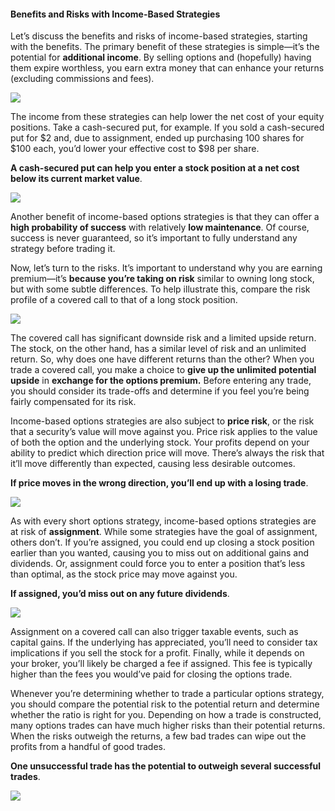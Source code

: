 #### Benefits and Risks with Income-Based Strategies

Let’s discuss the benefits and risks of income-based strategies, starting with the benefits. The primary benefit of these strategies is simple—it’s the potential for  **additional income**. By selling options and (hopefully) having them expire worthless, you earn extra money that can enhance your returns (excluding commissions and fees).

![](https://education.ameritrade.com/content/cms/images/BDTO_Lesson_4.20.01.jpg)

The income from these strategies can help lower the net cost of your equity positions. Take a cash-secured put, for example. If you sold a cash-secured put for $2 and, due to assignment, ended up purchasing 100 shares for $100 each, you’d lower your effective cost to $98 per share.

**A cash-secured put can help you enter a stock position at a net cost below its current market value**.

![](https://education.ameritrade.com/content/cms/images/TO_Lesson_4.20.02.jpg)

Another benefit of income-based options strategies is that they can offer a **high probability of success** with relatively  **low maintenance**. Of course, success is never guaranteed, so it’s important to fully understand any strategy before trading it.

Now, let’s turn to the risks. It’s important to understand why you are earning premium—it’s  **because you’re taking on risk**  similar to owning long stock, but with some subtle differences. To help illustrate this, compare the risk profile of a covered call to that of a long stock position.


![](https://education.ameritrade.com/content/cms/images/BDTO_Lesson_4.20.03.jpg)

The covered call has significant downside risk and a limited upside return. The stock, on the other hand, has a similar level of risk and an unlimited return. So, why does one have different returns than the other? When you trade a covered call, you make a choice to **give up the unlimited potential upside** in **exchange for the options premium.** Before entering any trade, you should consider its trade-offs and determine if you feel you’re being fairly compensated for its risk.

Income-based options strategies are also subject to  **price risk**, or the risk that a security’s value will move against you. Price risk applies to the value of both the option and the underlying stock. Your profits depend on your ability to predict which direction price will move. There’s always the risk that it’ll move differently than expected, causing less desirable outcomes.

**If price moves in the wrong direction, you’ll end up with a losing trade**.

![](https://education.ameritrade.com/content/cms/images/BDTO_Lesson_4.20.04.jpg)

As with every short options strategy, income-based options strategies are at risk of  **assignment**. While some strategies have the goal of assignment, others don’t. If you’re assigned, you could end up closing a stock position earlier than you wanted, causing you to miss out on additional gains and dividends. Or, assignment could force you to enter a position that’s less than optimal, as the stock price may move against you.

**If assigned, you’d miss out on any future dividends**.

![](https://education.ameritrade.com/content/cms/images/BDTO_Lesson_4.20.05.jpg)

Assignment on a covered call can also trigger taxable events, such as capital gains. If the underlying has appreciated, you’ll need to consider tax implications if you sell the stock for a profit. Finally, while it depends on your broker, you’ll likely be charged a fee if assigned. This fee is typically higher than the fees you would’ve paid for closing the options trade.

Whenever you’re determining whether to trade a particular options strategy, you should compare the potential risk to the potential return and determine whether the ratio is right for you. Depending on how a trade is constructed, many options trades can have much higher risks than their potential returns. When the risks outweigh the returns, a few bad trades can wipe out the profits from a handful of good trades.

**One unsuccessful trade has the potential to outweigh several successful trades**.

![](https://education.ameritrade.com/content/cms/images/BDTO_Lesson_4.20.06.jpg)


<!--stackedit_data:
eyJoaXN0b3J5IjpbODAyMDA2MjIyXX0=
-->